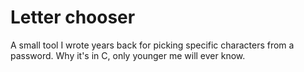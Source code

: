 # Letter chooser

A small tool I wrote years back for picking specific characters from a password. Why it's in C, only younger me will ever know.